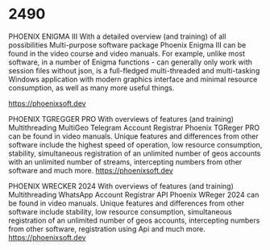 # 2490
PHOENIX ENIGMA III
With a detailed overview (and training) of all possibilities  Multi-purpose software package Phoenix Enigma III  can be found in the video course and video manuals. For example, unlike most software, in a number of Enigma functions - can generally only work with session files without json, is a full-fledged multi-threaded and multi-tasking Windows application with modern graphics interface and minimal resource consumption, as well as many more useful things.

https://phoenixsoft.dev
 

PHOENIX TGREGGER PRO
With overviews of features (and training)  Multithreading MultiGeo Telegram Account Registrar Phoenix TGReger PRO can be found in video manuals. Unique features and differences from other software include the highest speed of operation, low resource consumption, stability, simultaneous registration of an unlimited number of geos accounts with an unlimited number of streams, intercepting numbers from other software and much more.
https://phoenixsoft.dev

PHOENIX WRECKER 2024
With overviews of features (and training)  Multithreading WhatsApp Account Registrar API Phoenix WReger 2024  can be found in video manuals. Unique features and differences from other software include stability, low resource consumption, simultaneous registration of an unlimited number of geos accounts, intercepting numbers from other software, registration using Api and much more.
https://phoenixsoft.dev
